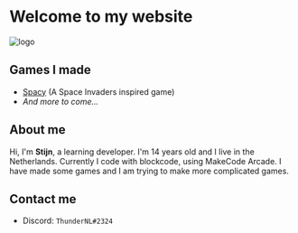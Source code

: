 # Welcome to my website
![logo](https://i.imgur.com/Hdo697y_d.jpg?maxwidth=256)
## Games I made
- [Spacy](https://thundernl.github.io/Spacy/) (A Space Invaders inspired game)
- _And more to come..._

## About me
Hi, I'm **Stijn**, a learning developer. I'm 14 years old and I live in the Netherlands. Currently I code with blockcode, using MakeCode Arcade. I have made some games and I am trying to make more complicated games.

## Contact me
- Discord: `ThunderNL#2324`
